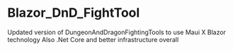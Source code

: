 # Blazor_DnD_FightTool
Updated version of DungeonAndDragonFightingTools to use Maui X Blazor technology
Also .Net Core and better infrastructure overall
